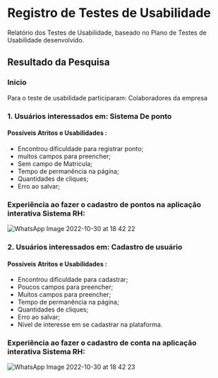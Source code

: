 # Registro de Testes de Usabilidade

Relatório dos Testes de Usabilidade, baseado no Plano de Testes de Usabilidade desenvolvido.



## Resultado da Pesquisa

### Inicio

Para o teste de usabilidade participaram: Colaboradores da empresa

### 1. Usuários interessados em: Sistema De ponto

#### Possíveis Atritos e Usabilidades :

* Encontrou dificuldade para registrar ponto;
* muitos campos para preencher;
* Sem campo de Matricula;
* Tempo de permanência na página;
* Quantidades de cliques;
* Erro ao salvar;


### Experiência ao fazer o cadastro de pontos  na aplicação interativa Sistema RH:
![WhatsApp Image 2022-10-30 at 18 42 22](https://user-images.githubusercontent.com/97108151/198902998-3cb44773-8d20-4fcd-b005-a751454dbf99.jpeg)



### 2. Usuários interessados em: Cadastro de usuário

#### Possíveis Atritos e Usabilidades :

* Encontrou dificuldade para cadastrar;
* Poucos campos para preencher;
* Muitos campos para preencher;
* Tempo de permanência na página;
* Quantidades de cliques;
* Erro ao salvar;
* Nível de interesse em se cadastrar na plataforma.

### Experiência ao fazer o cadastro de conta  na aplicação interativa Sistema RH:


![WhatsApp Image 2022-10-30 at 18 42 23](https://user-images.githubusercontent.com/97108151/198903561-303feb3b-1f85-48e6-94c1-66fadf8e493c.jpeg)


